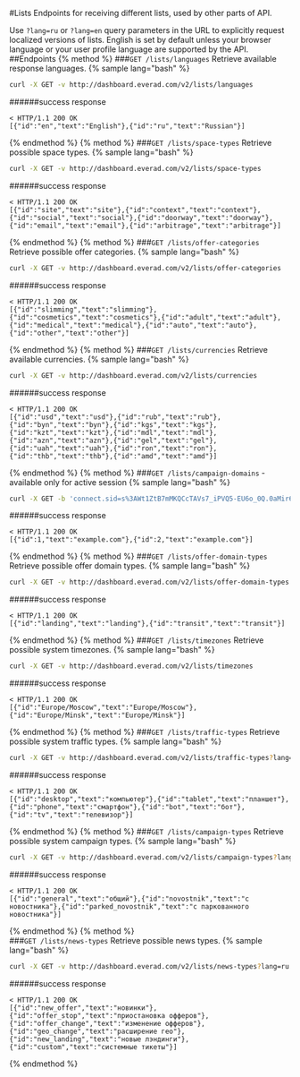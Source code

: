 #Lists
Endpoints for receiving different lists, used by other parts of API. 

Use `?lang=ru` or `?lang=en` query parameters in the URL to explicitly request localized versions of lists. English is set by default unless your browser language or your user profile language are supported by the API.
##Endpoints
{% method %}
###`GET /lists/languages`
Retrieve available response languages.
{% sample lang="bash" %}
```bash
curl -X GET -v http://dashboard.everad.com/v2/lists/languages
```
######success response
```
< HTTP/1.1 200 OK
[{"id":"en","text":"English"},{"id":"ru","text":"Russian"}]
```
{% endmethod %}
{% method %}
###`GET /lists/space-types`
Retrieve possible space types.
{% sample lang="bash" %}
```bash
curl -X GET -v http://dashboard.everad.com/v2/lists/space-types
```
######success response
```
< HTTP/1.1 200 OK
[{"id":"site","text":"site"},{"id":"context","text":"context"},{"id":"social","text":"social"},{"id":"doorway","text":"doorway"},{"id":"email","text":"email"},{"id":"arbitrage","text":"arbitrage"}]
```
{% endmethod %}
{% method %}
###`GET /lists/offer-categories`
Retrieve possible offer categories.
{% sample lang="bash" %}
```bash
curl -X GET -v http://dashboard.everad.com/v2/lists/offer-categories
```
######success response
```
< HTTP/1.1 200 OK
[{"id":"slimming","text":"slimming"},{"id":"cosmetics","text":"cosmetics"},{"id":"adult","text":"adult"},{"id":"medical","text":"medical"},{"id":"auto","text":"auto"},{"id":"other","text":"other"}]
```
{% endmethod %}
{% method %}
###`GET /lists/currencies`
Retrieve available currencies.
{% sample lang="bash" %}
```bash
curl -X GET -v http://dashboard.everad.com/v2/lists/currencies
```
######success response
```
< HTTP/1.1 200 OK
[{"id":"usd","text":"usd"},{"id":"rub","text":"rub"},{"id":"byn","text":"byn"},{"id":"kgs","text":"kgs"},{"id":"kzt","text":"kzt"},{"id":"mdl","text":"mdl"},{"id":"azn","text":"azn"},{"id":"gel","text":"gel"},{"id":"uah","text":"uah"},{"id":"ron","text":"ron"},{"id":"thb","text":"thb"},{"id":"amd","text":"amd"}]
```
{% endmethod %}
{% method %}
###`GET /lists/campaign-domains` - available only for active session
{% sample lang="bash" %}
```bash
curl -X GET -b 'connect.sid=s%3AWt1ZtB7mMKQCcTAVs7_iPVQ5-EU6o_0Q.0aMir6l0Raw%2BCJrZYPoAWQM1ATFWhUX2VxgYL%2FuqEy0' -v http://dashboard.everad.com/v2/lists/campaign-domains
```
######success response
```
< HTTP/1.1 200 OK
[{"id":1,"text":"example.com"},{"id":2,"text":"example.com"}]
```

{% endmethod %}
{% method %}
###`GET /lists/offer-domain-types`
Retrieve possible offer domain types.
{% sample lang="bash" %}
```bash
curl -X GET -v http://dashboard.everad.com/v2/lists/offer-domain-types
```
######success response
```
< HTTP/1.1 200 OK
[{"id":"landing","text":"landing"},{"id":"transit","text":"transit"}]
```
{% endmethod %}
{% method %}
###`GET /lists/timezones`
Retrieve possible system timezones.
{% sample lang="bash" %}
```bash
curl -X GET -v http://dashboard.everad.com/v2/lists/timezones
```
######success response
```
< HTTP/1.1 200 OK
[{"id":"Europe/Moscow","text":"Europe/Moscow"},{"id":"Europe/Minsk","text":"Europe/Minsk"}]
```
{% endmethod %}
{% method %}
###`GET /lists/traffic-types`
Retrieve possible system traffic types.
{% sample lang="bash" %}
```bash
curl -X GET -v http://dashboard.everad.com/v2/lists/traffic-types?lang=ru
```
######success response
```
< HTTP/1.1 200 OK
[{"id":"desktop","text":"компьютер"},{"id":"tablet","text":"планшет"},{"id":"phone","text":"смартфон"},{"id":"bot","text":"бот"},{"id":"tv","text":"телевизор"}]
```
{% endmethod %}
{% method %}
###`GET /lists/campaign-types`
Retrieve possible system campaign types.
{% sample lang="bash" %}
```bash
curl -X GET -v http://dashboard.everad.com/v2/lists/campaign-types?lang=ru
```
######success response
```
< HTTP/1.1 200 OK
[{"id":"general","text":"общий"},{"id":"novostnik","text":"с новостника"},{"id":"parked_novostnik","text":"с паркованного новостника"}]
```
{% endmethod %}
{% method %}\
###`GET /lists/news-types`
Retrieve possible news types.
{% sample lang="bash" %}
```bash
curl -X GET -v http://dashboard.everad.com/v2/lists/news-types?lang=ru
```
######success response
```
< HTTP/1.1 200 OK
[{"id":"new_offer","text":"новинки"},{"id":"offer_stop","text":"приостановка офферов"},{"id":"offer_change","text":"изменение офферов"},{"id":"geo_change","text":"расширение гео"},{"id":"new_landing","text":"новые лэндинги"},{"id":"custom","text":"системные тикеты"}]
```
{% endmethod %}


















































































